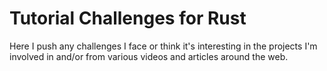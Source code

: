 # Tutorial Challenges for Rust

Here I push any challenges I face or think it's interesting in the projects I'm involved in and/or from various videos and articles around the web. 
